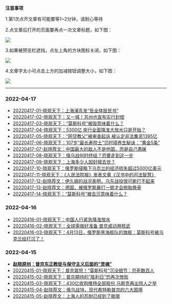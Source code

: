 **注意事项**

1.第1次点开文章有可能要等1~2分钟，请耐心等待

2.点文章后打开的页面要再点一次文章标题，如下图：

![](https://pic.imgdb.cn/item/6258dd50239250f7c52b29d5.jpg)

3.如果被预览栏遮挡，点左上角的方块图标关闭，如下图：

![](https://pic.imgdb.cn/item/6258dd56239250f7c52b3637.jpg)

4.文章字太小可点击上方的加减按钮调整大小，如下图：

![](https://pic.imgdb.cn/item/6258dd5b239250f7c52b3e47.jpg)


---

### 2022-04-17

* [20220417-01-晓观天下：上海浦东发“告全体居民书”](https://www.asuswebstorage.com/navigate/a/#/s/E28F171094A041549C04BA5728FDF9CBY)
* [20220417-02-晓观天下：又一城！苏州也宣布实行封控](https://www.asuswebstorage.com/navigate/a/#/s/0C520BFD5EA64D8C99EB280E9C942CFEY)
* [20220417-03-晓观天下：“莫斯科号”被毁意味着什么？](https://www.asuswebstorage.com/navigate/a/#/s/C8CA118FE619408A9259CE3122351EDBY)
* [20220417-04-晓观天下：5300亿 央行全面降准大放水只是开始？](https://www.asuswebstorage.com/navigate/a/#/s/9475DD4D5E2F4217AED53286403E2282Y)
* [20220417-05-晓观天下：“网贷教父”被审查起诉 被认定非法集资1395亿](https://www.asuswebstorage.com/navigate/a/#/s/7470F572327940A0B258916F01C03D38Y)
* [20220417-06-晓观天下：107岁“最长寿院士”贝时璋养生秘诀：“黄金5条”](https://www.asuswebstorage.com/navigate/a/#/s/5097C4A877C645459B21423FEFF66CFBY)
* [20220417-07-赵晓荐文：中国最大的敌人不是他国，而是自己愚昧](https://www.asuswebstorage.com/navigate/a/#/s/612AA98135F344A68FD0208A2C74FC08Y)
* [20220417-08-晓观天下：俄乌战何时终结？恐要走到这一步](https://www.asuswebstorage.com/navigate/a/#/s/33C4BB6433C444A08A211C935A24D205Y)
* [20220417-09-晓观天下：上海多少人因封城去世？](https://www.asuswebstorage.com/navigate/a/#/s/92083C2BCC884CB6AE3D92F707BACE96Y)
* [20220417-10-晓观天下：俄罗斯侵略下乌克兰的经济损失超过5000亿美元](https://www.asuswebstorage.com/navigate/a/#/s/E1E6B1F1046247BA8DB079A8C682F313Y)
* [20220417-11-晓观天下：《人民法院报》发表文章《汉书中的司法智慧》](https://www.asuswebstorage.com/navigate/a/#/s/1B790E4951434CFBBD683A38EEAC9A35Y)
* [20220417-12-赵晓荐文：伊久姆的战况表明，乌东战役很可能打不起来](https://www.asuswebstorage.com/navigate/a/#/s/D5DE797F7A7F427ABFBB11CCBAF4D173Y)
* [20220417-13-赵晓荐文：德国，被俄罗斯暴打一顿才会脱胎换骨](https://www.asuswebstorage.com/navigate/a/#/s/92F08A3F3607485DBF616115E85AB9CCY)
* [20220417-14-晓观天下：“莫斯科号”被击沉意味着什么？](https://www.asuswebstorage.com/navigate/a/#/s/2B299A6947D242869996D5D7867AF48CY)

### 2022-04-16

* [20220416-01-晓观天下：中国人行紧急降准放水](https://www.asuswebstorage.com/navigate/a/#/s/F987B28E600549028663D346BE9B525FY)
* [20220416-02-晓观天下：全球需做好准备 普京或动用核武](https://www.asuswebstorage.com/navigate/a/#/s/820C1BE32ED647FBBBD4C2D1E50F0703Y)
* [20220416-03-晓观天下：4月13日，俄罗斯黑海舰队的旗舰：莫斯科号被乌克兰给打沉了！](https://www.asuswebstorage.com/navigate/a/#/s/2C487AA8E3604C658DA96F7CBD38CB68Y)

### 2022-04-15

* **[赵晓原创：普京东正教徒与保守主义后面的“灵魂”](https://www.asuswebstorage.com/navigate/a/#/s/BF607F328A8F4D0A87696E5A65F482C0Y)**
* [20220415-01-晓观天下：普京震怒！“莫斯科号”沉没细节：恐死数百人](https://www.asuswebstorage.com/navigate/a/#/s/D404F45B2715439D846049FC12E5B29AY)
* [20220415-02-晓观天下：普京期待的“胜利日”恐再次惨败](https://www.asuswebstorage.com/navigate/a/#/s/2AC405D100784E65B94F33C04C23A8CEY)
* [20220415-03-晓观天下：430亿收购推特全部股份 马斯克再出惊人之举](https://www.asuswebstorage.com/navigate/a/#/s/0D3B048F790348BBBF6560B469381E59Y)
* [20220415-04-赵晓荐文：俄乌战18，现代希特勒普京的六大困境](https://www.asuswebstorage.com/navigate/a/#/s/9DA45F6DB54E4B79A41C5C12F34DE9B6Y)
* [20220415-05-赵晓荐文：上海人的忍耐已经到了极限](https://www.asuswebstorage.com/navigate/a/#/s/F90694481A4A45CCBC4ECA00FA25108EY)
